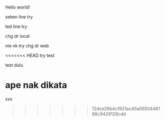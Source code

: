 Hello world!

seken line try

ted line try

chg dr local

nie nk try chg dr web

<<<<<<< HEAD
try test

test dulu

ape nak dikata
=======
xxx
>>>>>>> 12dce26b4c1921ac45a0650446188c9429129cdd
